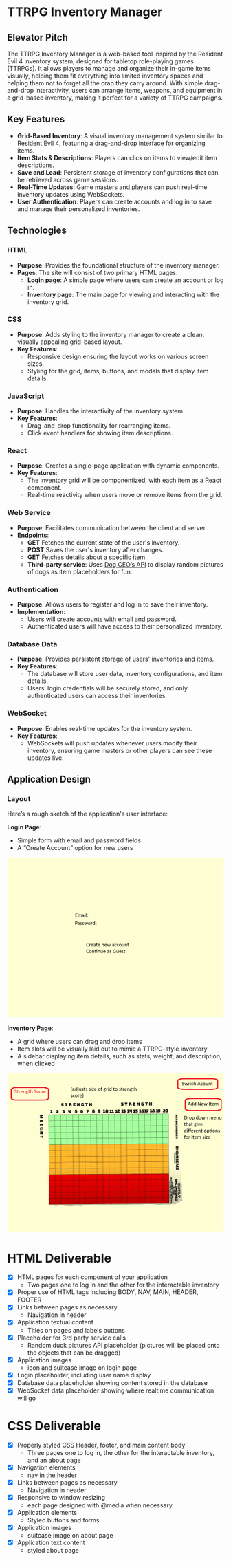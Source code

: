 # TTRPG Inventory Manager

## Elevator Pitch

The TTRPG Inventory Manager is a web-based tool inspired by the Resident Evil 4 inventory system, designed for tabletop role-playing games (TTRPGs). It allows players to manage and organize their in-game items visually, helping them fit everything into limited inventory spaces and helping them not to forget all the crap they carry around. With simple drag-and-drop interactivity, users can arrange items, weapons, and equipment in a grid-based inventory, making it perfect for a variety of TTRPG campaigns.

## Key Features

- **Grid-Based Inventory**: A visual inventory management system similar to Resident Evil 4, featuring a drag-and-drop interface for organizing items.
- **Item Stats & Descriptions**: Players can click on items to view/edit item descriptions.
- **Save and Load**: Persistent storage of inventory configurations that can be retrieved across game sessions.
- **Real-Time Updates**: Game masters and players can push real-time inventory updates using WebSockets.
- **User Authentication**: Players can create accounts and log in to save and manage their personalized inventories.

## Technologies

### HTML
- **Purpose**: Provides the foundational structure of the inventory manager.
- **Pages**: The site will consist of two primary HTML pages:
  - **Login page**: A simple page where users can create an account or log in.
  - **Inventory page**: The main page for viewing and interacting with the inventory grid.

### CSS
- **Purpose**: Adds styling to the inventory manager to create a clean, visually appealing grid-based layout.
- **Key Features**:
  - Responsive design ensuring the layout works on various screen sizes.
  - Styling for the grid, items, buttons, and modals that display item details.

### JavaScript
- **Purpose**: Handles the interactivity of the inventory system.
- **Key Features**:
  - Drag-and-drop functionality for rearranging items.
  - Click event handlers for showing item descriptions.
 
### React
- **Purpose**: Creates a single-page application with dynamic components.
- **Key Features**:
  - The inventory grid will be componentized, with each item as a React component.
  - Real-time reactivity when users move or remove items from the grid.

### Web Service
- **Purpose**: Facilitates communication between the client and server.
- **Endpoints**:
  - **GET**  Fetches the current state of the user's inventory.
  - **POST** Saves the user's inventory after changes.
  - **GET** Fetches details about a specific item.
  - **Third-party service**: Uses [Dog CEO’s API](https://dog.ceo/api/breeds/image/random) to display random pictures of dogs as item placeholders for fun.

### Authentication
- **Purpose**: Allows users to register and log in to save their inventory.
- **Implementation**:
  - Users will create accounts with email and password.
  - Authenticated users will have access to their personalized inventory.

### Database Data
- **Purpose**: Provides persistent storage of users' inventories and items.
- **Key Features**:
  - The database will store user data, inventory configurations, and item details.
  - Users’ login credentials will be securely stored, and only authenticated users can access their inventories.

### WebSocket
- **Purpose**: Enables real-time updates for the inventory system.
- **Key Features**:
  - WebSockets will push updates whenever users modify their inventory, ensuring game masters or other players can see these updates live.

## Application Design

### Layout

Here’s a rough sketch of the application's user interface:

**Login Page**:
- Simple form with email and password fields
- A “Create Account” option for new users

![LogIn Mockup](https://github.com/Jacobadia/startup/blob/main/Inventory%20login.png?raw=true)

**Inventory Page**:
- A grid where users can drag and drop items
- Item slots will be visually laid out to mimic a TTRPG-style inventory
- A sidebar displaying item details, such as stats, weight, and description, when clicked

![Inventory Mockup](https://github.com/Jacobadia/startup/blob/main/Inventory.png?raw=true)

# HTML Deliverable
- [x] HTML pages for each component of your application
    - Two pages one to log in and the other for the interactable inventory
- [x] Proper use of HTML tags including BODY, NAV, MAIN, HEADER, FOOTER
- [x] Links between pages as necessary
  - Navigation in header 
- [x] Application textual content
  - Titles on pages and labels buttons
- [x] Placeholder for 3rd party service calls
  - Random duck pictures API placeholder (pictures will be placed onto the objects that can be dragged)
- [x] Application images
  - icon and suitcase image on login page 
- [x] Login placeholder, including user name display
- [x] Database data placeholder showing content stored in the database
- [x] WebSocket data placeholder showing where realtime communication will go

# CSS Deliverable
- [x] Properly styled CSS Header, footer, and main content body
    - Three pages one to log in, the other for the interactable inventory, and an about page
- [x] Navigation elements
    - nav in the header
- [x] Links between pages as necessary
  - Navigation in header 
- [x] Responsive to window resizing
  - each page designed with @media when necessary
- [x] Application elements
  - Styled buttons and forms
- [x] Application images
  - suitcase image on about page 
- [x] Application text content
  - styled about page

